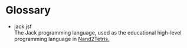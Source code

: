 # Glossary

- jack.jsf  
The Jack programming language, used as the educational high-level programming language in [Nand2Tetris.](https://www.nand2tetris.org/)
